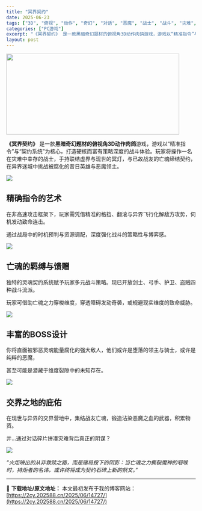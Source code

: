 ```yaml
---
title: "冥界契约"
date: 2025-06-23
tags: ["3D", "俯视", "动作", "奇幻", "对话", "恶魔", "战士", "战斗", "灾难", "策略"]
categories: ["PC游戏"]
excerpt: "《冥界契约》 是一款黑暗奇幻题材的俯视角3D动作肉鸽游戏，游戏以“精准指令”与“契约系统”为核心，打造硬核而富有策略深度的战斗体验。玩家将操作一名在灾难中幸存的战士，手持联结虚界与现世的冥灯，与已故战友的亡魂缔结契约，在异界迷城中挑战被腐化的昔日英雄与恶魔领主。 精确指令的艺术 在非高速攻击框架下，&hellip;"
layout: post
---
```


<img class="aligncenter size-full wp-image-14728" src="https://2cy.202588.cn/wp-content/uploads/2025/06/2025062313431414.jpg" alt="" width="460" height="215" />
<p class="bb_paragraph"><strong>《冥界契约》</strong> 是一款<strong>黑暗奇幻题材的俯视角3D动作肉鸽</strong>游戏，游戏以“精准指令”与“契约系统”为核心，打造硬核而富有策略深度的战斗体验。玩家将操作一名在灾难中幸存的战士，手持联结虚界与现世的冥灯，与已故战友的亡魂缔结契约，在异界迷城中挑战被腐化的昔日英雄与恶魔领主。</p>

<div class="bb_wide_img_ctn"><img class="bb_img" src="https://shared.fastly.steamstatic.com/store_item_assets/steam/apps/2735580/extras/1.gif?t=1750665460" /></div>
<h2 class="bb_tag"><strong>精确指令的艺术</strong></h2>
<p class="bb_paragraph">在非高速攻击框架下，玩家需凭借精准的格挡、翻滚与异界飞行化解敌方攻势，伺机发动致命连击。</p>
<p class="bb_paragraph">通过战局中的时机预判与资源调配，深度强化战斗的策略性与博弈感。</p>

<div class="bb_wide_img_ctn"><img class="bb_img" src="https://shared.fastly.steamstatic.com/store_item_assets/steam/apps/2735580/extras/4.gif?t=1750665460" /></div>
<h2 class="bb_tag"><strong>亡魂的羁缚与馈赠</strong></h2>
<p class="bb_paragraph">独特的灵魂契约系统赋予玩家多元战斗策略。现已开放剑士、弓手、护卫、盗贼四种战斗流派。</p>
<p class="bb_paragraph">玩家可借助亡魂之力穿梭维度，穿透障碍发动奇袭，或规避现实维度的致命威胁。</p>

<div class="bb_wide_img_ctn"><img class="bb_img" src="https://shared.fastly.steamstatic.com/store_item_assets/steam/apps/2735580/extras/3.gif?t=1750665460" /></div>
<h2 class="bb_tag"><strong>丰富的BOSS设计</strong></h2>
<p class="bb_paragraph">你将直面被邪恶灵魂能量腐化的强大敌人，他们或许是堕落的领主与骑士，或许是纯粹的恶魔，</p>
<p class="bb_paragraph">甚至可能是潜藏于维度裂隙中的未知存在。</p>

<div class="bb_wide_img_ctn"><img class="bb_img" src="https://shared.fastly.steamstatic.com/store_item_assets/steam/apps/2735580/extras/2.gif?t=1750665460" /></div>
<h2 class="bb_tag"><strong>交界之地的庇佑</strong></h2>
<p class="bb_paragraph">在现世与异界的交界营地中，集结战友亡魂，锻造沾染恶魔之血的武器，积累物资。</p>
<p class="bb_paragraph">并...通过对话碎片拼凑灾难背后真正的阴谋？</p>

<div class="bb_wide_img_ctn"><img class="bb_img" src="https://shared.fastly.steamstatic.com/store_item_assets/steam/apps/2735580/extras/5.gif?t=1750665460" /></div>
<p class="bb_paragraph"><i>“火炬映出的从非救赎之路，而是赌局投下的阴影：当亡魂之力撕裂魔神的咽喉时，持炬者的名讳，或许终将成为契约石碑上新的祭文。”</i></p>

---
📖 **下载地址/原文地址：** 本文最初发布于我的博客网站：[https://2cy.202588.cn/2025/06/14727/](https://2cy.202588.cn/2025/06/14727/)
